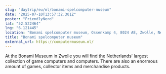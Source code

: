 ```yaml
---
slug: "daytrip/eu/nl/bonami-spelcomputer-museum"
date: "2025-07-10T13:57:32.301Z"
poster: "FriendlyNerd"
lat: "52.522464"
lng: "6.121445"
location: "Bonami spelcomputer museum, Ossenkamp 4, 8024 AE, Zwolle, Netherlands"
title: "Bonami spelcomputer museum"
external_url: https://computermuseum.nl/
---
```

At the Bonami Museum in Zwolle you will find the Netherlands' largest collection of game computers and computers. There are also an enormous amount of games, collector items and merchandise products.